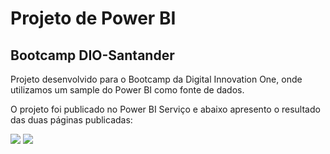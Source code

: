 # Projeto de Power BI
## Bootcamp DIO-Santander

Projeto desenvolvido para o Bootcamp da Digital Innovation One, onde utilizamos um sample do Power BI como fonte de dados.

O projeto foi publicado no Power BI Serviço e abaixo apresento o resultado das duas páginas publicadas:

![](../PowerBI-Projeto/Página1.JPG)
![](../PowerBI-Projeto/Página2.JPG)